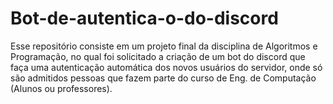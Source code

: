 # Bot-de-autentica-o-do-discord
Esse repositório consiste em um projeto final da disciplina de Algoritmos e Programação, no qual foi solicitado a criação de um bot do discord que faça uma autenticação automática dos novos usuários do servidor, onde só são admitidos pessoas que fazem parte do curso de Eng. de Computação (Alunos ou professores).
